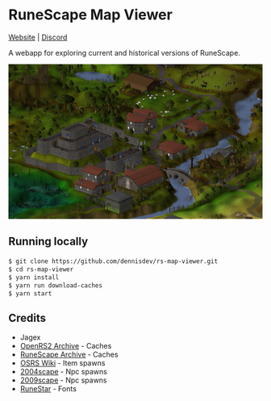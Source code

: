 # RuneScape Map Viewer

[Website](https://osrs.world) | [Discord](https://discord.gg/WfEWPE5wUd)

A webapp for exploring current and historical versions of RuneScape.

<img src="screenshots/lumbridge.png" alt="Lumbridge">

## Running locally

```
$ git clone https://github.com/dennisdev/rs-map-viewer.git
$ cd rs-map-viewer
$ yarn install
$ yarn run download-caches
$ yarn start
```

## Credits

-   Jagex
-   [OpenRS2 Archive](https://archive.openrs2.org/) - Caches
-   [RuneScape Archive](https://rs-archive.github.io/) - Caches
-   [OSRS Wiki](https://oldschool.runescape.wiki/) - Item spawns
-   [2004scape](https://github.com/2004scape/Server) - Npc spawns
-   [2009scape](https://gitlab.com/2009scape/2009scape) - Npc spawns
-   [RuneStar](https://github.com/RuneStar/fonts) - Fonts
